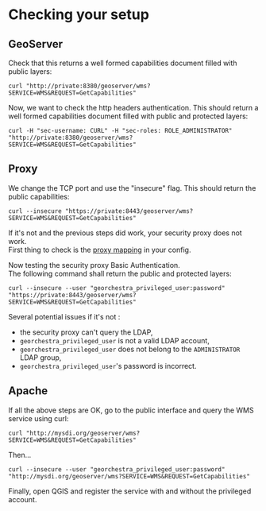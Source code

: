 # Checking your setup

## GeoServer

Check that this returns a well formed capabilities document filled with public layers:
```
curl "http://private:8380/geoserver/wms?SERVICE=WMS&REQUEST=GetCapabilities"
```

Now, we want to check the http headers authentication.
This should return a well formed capabilities document filled with public and protected layers:
```
curl -H "sec-username: CURL" -H "sec-roles: ROLE_ADMINISTRATOR" "http://private:8380/geoserver/wms?SERVICE=WMS&REQUEST=GetCapabilities"
```

## Proxy

We change the TCP port and use the "insecure" flag. This should return the public capabilities:
```
curl --insecure "https://private:8443/geoserver/wms?SERVICE=WMS&REQUEST=GetCapabilities"
```
If it's not and the previous steps did work, your security proxy does not work.  
First thing to check is the [proxy mapping](https://github.com/georchestra/template/blob/master/build_support/GenerateConfig.groovy) in your config.


Now testing the security proxy Basic Authentication.  
The following command shall return the public and protected layers:
```
curl --insecure --user "georchestra_privileged_user:password" "https://private:8443/geoserver/wms?SERVICE=WMS&REQUEST=GetCapabilities"
```

Several potential issues if it's not :
 * the security proxy can't query the LDAP,
 * ```georchestra_privileged_user``` is not a valid LDAP account,
 * ```georchestra_privileged_user``` does not belong to the ```ADMINISTRATOR``` LDAP group,
 * ```georchestra_privileged_user```'s password is incorrect.


## Apache

If all the above steps are OK, go to the public interface and query the WMS service using curl:
```
curl "http://mysdi.org/geoserver/wms?SERVICE=WMS&REQUEST=GetCapabilities"
```

Then...
```
curl --insecure --user "georchestra_privileged_user:password" "http://mysdi.org/geoserver/wms?SERVICE=WMS&REQUEST=GetCapabilities"
```

Finally, open QGIS and register the service with and without the privileged account.
